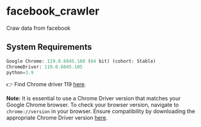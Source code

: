 # facebook_crawler
Craw data from facebook


## System Requirements

```python
Google Chrome: 119.0.6045.160 (64 bit) (cohort: Stable)
ChromeDriver: 119.0.6045.105 
python=3.9
```

👉 Find Chrome driver 119 [here](https://googlechromelabs.github.io/chrome-for-testing/).

**Note:** It is essential to use a Chrome Driver version that matches your Google Chrome browser. To check your browser version, navigate to `chrome://version` in your browser. Ensure compatibility by downloading the appropriate Chrome Driver version [here](https://chromedriver.chromium.org/downloads).
		
